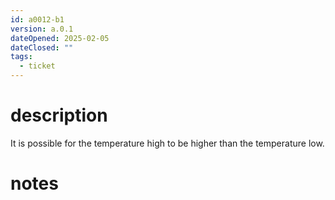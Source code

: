 ```yaml
---
id: a0012-b1
version: a.0.1
dateOpened: 2025-02-05
dateClosed: ""
tags:
  - ticket
---
```

# description
It is possible for the temperature high to be higher than the temperature low.
# notes
